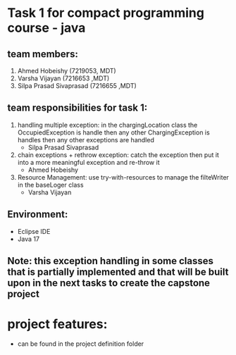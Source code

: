 # Task 1 for compact programming course - java

## team members:
1. Ahmed Hobeishy (7219053, MDT)
2. Varsha Vijayan (7216653 ,MDT)
3. Silpa Prasad Sivaprasad (7216655 ,MDT)


## team responsibilities for task 1:
1. handling multiple exception: in the chargingLocation class the OccupiedException is handle then any other ChargingException is handles then any other exceptions are handled 
   - Silpa Prasad Sivaprasad
2. chain exceptions + rethrow exception: catch the exception then put it into a more meaningful exception and re-throw it 
   - Ahmed Hobeishy
3. Resource Management: use try-with-resources to manage the filteWriter in the baseLoger class 
   - Varsha Vijayan

## Environment:
- Eclipse IDE
- Java 17

## Note: this exception handling in some classes that is partially implemented and that will be built upon in the next tasks to create the capstone project

# project features:
- can be found in the project definition folder 